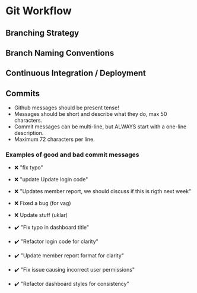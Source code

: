 # Git Workflow

## Branching Strategy

## Branch Naming Conventions

## Continuous Integration / Deployment

## Commits

- Github messages should be present tense!
- Messages should be short and describe what they do, max 50 characters.
- Commit messages can be multi-line, but ALWAYS start with a one-line description.
- Maximum 72 characters per line.

### Examples of good and bad commit messages

- ❌ "fix typo"
- ❌ "update Update login code"
- ❌ "Updates member report, we should discuss if this is rigth next week"
- ❌ Fixed a bug (for vag)
- ❌ Update stuff (uklar)

- ✔️ "Fix typo in dashboard title"
- ✔️ "Refactor login code for clarity"
- ✔️ "Update member report format for clarity"
- ✔️ "Fix issue causing incorrect user permissions"
- ✔️ "Refactor dashboard styles for consistency"
